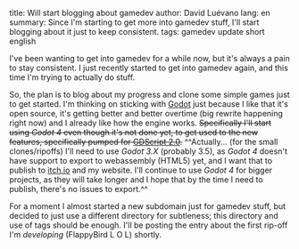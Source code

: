 title: Will start blogging about gamedev
author: David Luévano
lang: en
summary: Since I'm starting to get more into gamedev stuff, I'll start blogging about it just to keep consistent.
tags: gamedev
	update
	short
	english

I've been wanting to get into gamedev for a while now, but it's always a pain to stay consistent. I just recently started to get into gamedev again, and this time I'm trying to actually do stuff.

So, the plan is to blog about my progress and clone some simple games just to get started. I'm thinking on sticking with [Godot](https://godotengine.org/) just because I like that it's open source, it's getting better and better overtime (big rewrite happening right now) and I already like how the engine works. ~~Specifically I'll start using *Godot 4* even though it's not done yet, to get used to the new features, specifically pumped for [GDScript 2.0](https://godotengine.org/article/gdscript-progress-report-feature-complete-40).~~ ^^Actually... (for the small clones/ripoffs) I'll need to use *Godot 3.X* (probably 3.5), as *Godot 4* doesn't have support to export to webassembly (HTML5) yet, and I want that to publish to [itch.io](https://itch.io/) and my website. I'll continue to use *Godot 4* for bigger projects, as they will take longer and I hope that by the time I need to publish, there's no issues to export.^^

For a moment I almost started a new subdomain just for gamedev stuff, but decided to just use a different directory for subtleness; this directory and use of tags should be enough. I'll be posting the entry about the first rip-off I'm *developing* (FlappyBird L O L) shortly.
